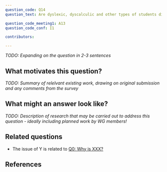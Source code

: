 ```yaml
---
question_code: Q14 
question_text: Are dyslexic, dyscalculic and other types of students disadvantaged by online assessments rather than paper-based assessments? 

question_code_meeting1: A13 
question_code_conf: I1 

contributors: 

---
```

*TODO: Expanding on the question in 2-3 sentences*

## What motivates this question?

*TODO: Summary of relelvant existing work, drawing on original submission and any comments from the survey*

## What might an answer look like?

*TODO: Description of research that may be carried out to address this question - ideally including planned work by WG members!*

## Related questions

* The issue of Y is related to [Q0: Why is XXX?](Q0)

## References
